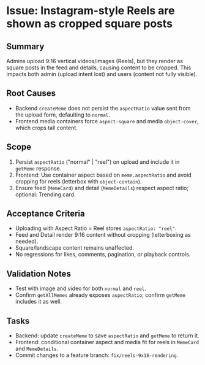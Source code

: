 # Issue: Instagram-style Reels are shown as cropped square posts

## Summary
Admins upload 9:16 vertical videos/images (Reels), but they render as square posts in the feed and details, causing content to be cropped. This impacts both admin (upload intent lost) and users (content not fully visible).

## Root Causes
- Backend `createMeme` does not persist the `aspectRatio` value sent from the upload form, defaulting to `normal`.
- Frontend media containers force `aspect-square` and media `object-cover`, which crops tall content.

## Scope
1. Persist `aspectRatio` ("normal" | "reel") on upload and include it in `getMeme` response.
2. Frontend: Use container aspect based on `meme.aspectRatio` and avoid cropping for reels (letterbox with `object-contain`).
3. Ensure feed (`MemeCard`) and detail (`MemeDetails`) respect aspect ratio; optional: Trending card.

## Acceptance Criteria
- Uploading with Aspect Ratio = Reel stores `aspectRatio: "reel"`.
- Feed and Detail render 9:16 content without cropping (letterboxing as needed).
- Square/landscape content remains unaffected.
- No regressions for likes, comments, pagination, or playback controls.

## Validation Notes
- Test with image and video for both `normal` and `reel`.
- Confirm `getAllMemes` already exposes `aspectRatio`; confirm `getMeme` includes it as well.

## Tasks
- Backend: update `createMeme` to save `aspectRatio` and `getMeme` to return it.
- Frontend: conditional container aspect and media fit for reels in `MemeCard` and `MemeDetails`.
- Commit changes to a feature branch: `fix/reels-9x16-rendering`.


